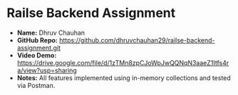 # Railse Backend Assignment

- **Name:** Dhruv Chauhan
- **GitHub Repo:** https://github.com/dhruvchauhan29/railse-backend-assignment.git
- **Video Demo:** https://drive.google.com/file/d/1zTMn8zpCJoWpJwQQNqN3aaeZ1Itfs4ra/view?usp=sharing
- **Notes:** All features implemented using in-memory collections and tested via Postman.
